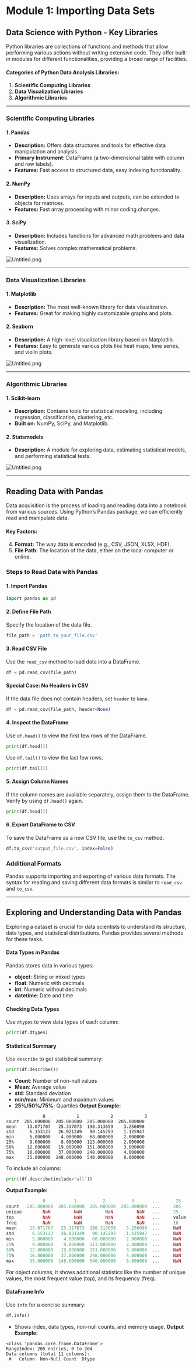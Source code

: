 

# Module 1: Importing Data Sets
## Data Science with Python - Key Libraries
Python libraries are collections of functions and methods that allow performing various actions without writing extensive code. They offer built-in modules for different functionalities, providing a broad range of facilities.
#### Categories of Python Data Analysis Libraries:
1. **Scientific Computing Libraries**
2. **Data Visualization Libraries**
3. **Algorithmic Libraries**

___
### Scientific Computing Libraries
#### 1. **Pandas**
- **Description:** Offers data structures and tools for effective data manipulation and analysis.
- **Primary Instrument:** DataFrame (a two-dimensional table with column and row labels).
- **Features:** Fast access to structured data, easy indexing functionality.
#### 2. **NumPy**
- **Description:** Uses arrays for inputs and outputs, can be extended to objects for matrices.
- **Features:** Fast array processing with minor coding changes.
#### 3. **SciPy**
- **Description:** Includes functions for advanced math problems and data visualization.
- **Features:** Solves complex mathematical problems.

![Untitled.png](https://prod-files-secure.s3.us-west-2.amazonaws.com/03e82b26-cccb-4906-bb56-adabcbdc0655/997ac361-58a8-4f04-bb0f-79fea4baa761/Untitled.png?X-Amz-Algorithm=AWS4-HMAC-SHA256&X-Amz-Content-Sha256=UNSIGNED-PAYLOAD&X-Amz-Credential=ASIAZI2LB466Q6VYNQRR%2F20250202%2Fus-west-2%2Fs3%2Faws4_request&X-Amz-Date=20250202T141214Z&X-Amz-Expires=3600&X-Amz-Security-Token=IQoJb3JpZ2luX2VjEOT%2F%2F%2F%2F%2F%2F%2F%2F%2F%2FwEaCXVzLXdlc3QtMiJIMEYCIQCimI8cg%2BoSzxzXS3bbdWQYdLH9Q9IZSJ2G4ensmQxmSwIhAJkCpgHUXO9%2FuaTOdjiAxQ7%2BPTLiYHY6flDf7VdJVF5RKogECO3%2F%2F%2F%2F%2F%2F%2F%2F%2F%2FwEQABoMNjM3NDIzMTgzODA1Igz6SJUxr%2Fle8pmb4uEq3AOMJjoQqtxrkQwdodRmmvNkvY1IqNI%2FNTxOprVwqKOn6GjRl6FEPbRIms2pOxDInwf9pPR%2B5l42Q6OYtuxr6MDhI%2F6pr8ygvrXe2xsZw8bsmo%2B1EDIs2Q3ZZuK2tHKFl%2FLTmbtmPvnws8%2F7Jdq%2BRPSv7Hx6ZsFGLiFPEATfvv%2FNaj889PzERW8%2FXcb65BV6ygrnr3uBn%2BqC%2BFB8GlnfAFb78uD%2FOVZKg5jHFzVHgf4vz%2BUDq9uvQdhOLjsTFAofChU12mpzPSZ71muhKL%2Bc9aiamJpDn70aRVNfEy8Xrf6x8NBQjfQAUJAr6G1cUIgXc%2FsrJS6XfCnR1lEP0FdvQKbleWkrN7UlakH8Dizx1xTXtcJTVgPnW8n%2FyADZAT4NHGsZiJN%2Bg%2BUxaJUq%2FRcsruexleas3606y26r%2Fj0uh9AniBZ5j32CPVR9fpEQwcTXByLUQFUQy6Uq5%2BbaCCDSaUeLCNOOtcN5olt7zT5Fg%2F39mjbxa0iqt6RbsXxx2YW9sHGHv%2BeNvdELGcIV2yhJ%2BXegPeXMOQddekpAYnGkCTCiRTNeWUZhUIj8uXWLJrXBU2pffojJVIqQIOzytp0ASBEe9MOFo6hOJlgkPIAX31qV72Iaj8p3WXHbaCVVXjCvvP28BjqkASkvCnbOiAz8zgxTKhcHqawgsLZJVM3PGtFmcTdt0cLHluk6kERLVb6gPJbvAdkuRaONqJ%2FU%2BQZkFgxEtJH4SU0Lj1QFq0XdiYIw3aHvv4bnw7kDg%2Bk04tIeccCgjPmgAm2bSzOgt%2FM0Ke1wBKlVeZHATApKwRSQN0wj36i%2Br661iEaAcFZ6%2FKG2IidXr%2F8GTxh8n6wYkOop7O9%2BiUu6zCXZLmO6&X-Amz-Signature=80f80d8479b8778a211d44ec1d923d894e739960b41b5b5ad325ed3ab9eb1c4a&X-Amz-SignedHeaders=host&x-id=GetObject)
___
### Data Visualization Libraries
#### 1. **Matplotlib**
- **Description:** The most well-known library for data visualization.
- **Features:** Great for making highly customizable graphs and plots.
#### 2. **Seaborn**
- **Description:** A high-level visualization library based on Matplotlib.
- **Features:** Easy to generate various plots like heat maps, time series, and violin plots.

![Untitled.png](https://prod-files-secure.s3.us-west-2.amazonaws.com/03e82b26-cccb-4906-bb56-adabcbdc0655/733d1e42-5a53-4fd8-90c1-3d85254369a6/Untitled.png?X-Amz-Algorithm=AWS4-HMAC-SHA256&X-Amz-Content-Sha256=UNSIGNED-PAYLOAD&X-Amz-Credential=ASIAZI2LB4666B435UGE%2F20250202%2Fus-west-2%2Fs3%2Faws4_request&X-Amz-Date=20250202T141213Z&X-Amz-Expires=3600&X-Amz-Security-Token=IQoJb3JpZ2luX2VjEOT%2F%2F%2F%2F%2F%2F%2F%2F%2F%2FwEaCXVzLXdlc3QtMiJIMEYCIQCRIeMm9bV31ekU2%2FFKD%2FiJzzreh%2F69q%2BB%2B1LKoo6rmtgIhAMZfXK8MVG4VC53tWUudYcOkthDNcFHlhPBAkWBy%2BHuZKogECO3%2F%2F%2F%2F%2F%2F%2F%2F%2F%2FwEQABoMNjM3NDIzMTgzODA1IgxWj2X0ezu1ePsGJ3Aq3ANgdTfpwjc5KoKFmEU%2FwOO%2F%2BobUONirXIHsZG0L954BR8rkZmgXXmmrUGe5uU%2FD2EpypTOWwJwygxTKWuIYxhae%2B2LkeVNnLO%2FzQB3WQOmJe%2BBycOuFVuJECKwYxp5kY0LlcGQpzwZPew%2B4tnXo6aFDNeB4dJFcAHO81C6gzJFU25D0fd9p6%2F47JlDs7K9gjKdGLJEsF4SvvxaQyxMUHHjpFo2nKTTivaqpUgX2fSol4UgvnlbAQN77Y1QAOjPKrvfvvH9pf6BrrQdmE3lDEiY7fpAToGtr3R9Z4zkfFZT5Do0OErk8VXOfHYW86nE04iROZMf1eEV4J7DRFVyPcplMkSj0sDnaoRz%2FRgyxdKxYIclFtUuetOzBQUWvn2zXpqvsy%2B1NDeITsO7Lv43Jj3bGJo2rOTHyopUSdU0dmOIKrCcAC7C10EXg8hLwE5javUtpiUrVFNXnxJ00kcJYzFU9W%2B6pNNXegiOyP3wWw5oG8jYTM7WVlNv6wp0foeNwgnkJ58MrSdfOytMh0isH92gbpaQKzDZSysirYKn9HB7PgGoBwczYwP4jKNgKClwQgGieHy7hV9wHO%2FoKn59KdsN3ub1zEDHGTGunyYEbUp4fe6%2Bk2sU3IWqATRimDDDIv%2F28BjqkAQOQCna1TZY98akcfe9Die2D07MwtlId%2B6GdejByx%2BQVcGJNXbFB9Vy7DO81Zx15Ki%2BEB7h9Cjc8%2Bg55hoprYOyv4iWetSKew%2FLv5U5%2B9mjPNBCiGFOgSaUNeqts3a02a%2BwQW7S%2FzkOdcSvSdq7ZDlPttPwuC8LmZHpKAcjQVmdwKPKo5SgWmjFi5k21QuCHYRwsYK%2Bq9DSi%2B4K5OAavdZ2IDhJC&X-Amz-Signature=014e101423c1ce51f32959f8eea28bbb2c690d2f4b6a06e2eda118d1ebd1581a&X-Amz-SignedHeaders=host&x-id=GetObject)
___
### Algorithmic Libraries
#### 1. **Scikit-learn**
- **Description:** Contains tools for statistical modeling, including regression, classification, clustering, etc.
- **Built on:** NumPy, SciPy, and Matplotlib.
#### 2. **Statsmodels**
- **Description:** A module for exploring data, estimating statistical models, and performing statistical tests.

![Untitled.png](https://prod-files-secure.s3.us-west-2.amazonaws.com/03e82b26-cccb-4906-bb56-adabcbdc0655/c62885f5-417d-4179-834f-d68f8f2bdf39/Untitled.png?X-Amz-Algorithm=AWS4-HMAC-SHA256&X-Amz-Content-Sha256=UNSIGNED-PAYLOAD&X-Amz-Credential=ASIAZI2LB4666B435UGE%2F20250202%2Fus-west-2%2Fs3%2Faws4_request&X-Amz-Date=20250202T141213Z&X-Amz-Expires=3600&X-Amz-Security-Token=IQoJb3JpZ2luX2VjEOT%2F%2F%2F%2F%2F%2F%2F%2F%2F%2FwEaCXVzLXdlc3QtMiJIMEYCIQCRIeMm9bV31ekU2%2FFKD%2FiJzzreh%2F69q%2BB%2B1LKoo6rmtgIhAMZfXK8MVG4VC53tWUudYcOkthDNcFHlhPBAkWBy%2BHuZKogECO3%2F%2F%2F%2F%2F%2F%2F%2F%2F%2FwEQABoMNjM3NDIzMTgzODA1IgxWj2X0ezu1ePsGJ3Aq3ANgdTfpwjc5KoKFmEU%2FwOO%2F%2BobUONirXIHsZG0L954BR8rkZmgXXmmrUGe5uU%2FD2EpypTOWwJwygxTKWuIYxhae%2B2LkeVNnLO%2FzQB3WQOmJe%2BBycOuFVuJECKwYxp5kY0LlcGQpzwZPew%2B4tnXo6aFDNeB4dJFcAHO81C6gzJFU25D0fd9p6%2F47JlDs7K9gjKdGLJEsF4SvvxaQyxMUHHjpFo2nKTTivaqpUgX2fSol4UgvnlbAQN77Y1QAOjPKrvfvvH9pf6BrrQdmE3lDEiY7fpAToGtr3R9Z4zkfFZT5Do0OErk8VXOfHYW86nE04iROZMf1eEV4J7DRFVyPcplMkSj0sDnaoRz%2FRgyxdKxYIclFtUuetOzBQUWvn2zXpqvsy%2B1NDeITsO7Lv43Jj3bGJo2rOTHyopUSdU0dmOIKrCcAC7C10EXg8hLwE5javUtpiUrVFNXnxJ00kcJYzFU9W%2B6pNNXegiOyP3wWw5oG8jYTM7WVlNv6wp0foeNwgnkJ58MrSdfOytMh0isH92gbpaQKzDZSysirYKn9HB7PgGoBwczYwP4jKNgKClwQgGieHy7hV9wHO%2FoKn59KdsN3ub1zEDHGTGunyYEbUp4fe6%2Bk2sU3IWqATRimDDDIv%2F28BjqkAQOQCna1TZY98akcfe9Die2D07MwtlId%2B6GdejByx%2BQVcGJNXbFB9Vy7DO81Zx15Ki%2BEB7h9Cjc8%2Bg55hoprYOyv4iWetSKew%2FLv5U5%2B9mjPNBCiGFOgSaUNeqts3a02a%2BwQW7S%2FzkOdcSvSdq7ZDlPttPwuC8LmZHpKAcjQVmdwKPKo5SgWmjFi5k21QuCHYRwsYK%2Bq9DSi%2B4K5OAavdZ2IDhJC&X-Amz-Signature=34bd006e99a641c9c08fbb49fe872c40e660051f16a94da82b72aad752a29216&X-Amz-SignedHeaders=host&x-id=GetObject)
___
## Reading Data with Pandas
Data acquisition is the process of loading and reading data into a notebook from various sources. Using Python’s Pandas package, we can efficiently read and manipulate data.
#### Key Factors:
4. **Format:** The way data is encoded (e.g., CSV, JSON, XLSX, HDF).
5. **File Path:** The location of the data, either on the local computer or online.
### Steps to Read Data with Pandas
#### 1. **Import Pandas**
```python
import pandas as pd
```
#### 2. **Define File Path**
Specify the location of the data file.
```python
file_path = 'path_to_your_file.csv'
```
#### 3. **Read CSV File**
Use the `read_csv` method to load data into a DataFrame.
```python
df = pd.read_csv(file_path)
```
#### Special Case: No Headers in CSV
If the data file does not contain headers, set `header` to `None`.
```python
df = pd.read_csv(file_path, header=None)
```
#### 4. **Inspect the DataFrame**
Use `df.head()` to view the first few rows of the DataFrame.
```python
print(df.head())
```
Use `df.tail()` to view the last few rows.
```python
print(df.tail())
```
#### 5. **Assign Column Names**
If the column names are available separately, assign them to the DataFrame.
Verify by using `df.head()` again.
```python
print(df.head())
```
#### 6. **Export DataFrame to CSV**
To save the DataFrame as a new CSV file, use the `to_csv` method.
```python
df.to_csv('output_file.csv', index=False)
```
### Additional Formats
Pandas supports importing and exporting of various data formats. The syntax for reading and saving different data formats is similar to `read_csv` and `to_csv`.
___
## Exploring and Understanding Data with Pandas
Exploring a dataset is crucial for data scientists to understand its structure, data types, and statistical distributions. Pandas provides several methods for these tasks.
#### Data Types in Pandas
Pandas stores data in various types:
- **object**: String or mixed types
- **float**: Numeric with decimals
- **int**: Numeric without decimals
- **datetime**: Date and time
#### Checking Data Types
Use `dtypes` to view data types of each column:
```python
print(df.dtypes)
```
#### Statistical Summary
Use `describe` to get statistical summary:
```python
print(df.describe())
```
- **Count**: Number of non-null values
- **Mean**: Average value
- **std**: Standard deviation
- **min/max**: Minimum and maximum values
- **25%/50%/75%**: Quartiles
**Output Example:**
```plain text
              0            1            2            3
count  205.000000  205.000000  205.000000  205.000000
mean    13.071707   25.317073  198.313659    3.256098
std      6.153123   26.021249   90.145293    1.125947
min      5.000000    4.000000   68.000000    2.000000
25%      9.000000    8.000000  113.000000    2.000000
50%     12.000000   19.000000  151.000000    3.000000
75%     16.000000   37.000000  248.000000    4.000000
max     35.000000  148.000000  540.000000    8.000000
```
To include all columns:
```python
print(df.describe(include='all'))
```
**Output Example:**
```r
              0           1          2          3       ...      25       26       27
count   205.000000  205.000000  205.000000  205.000000  ...     205      205      205
unique        NaN         NaN         NaN         NaN   ...     25       25       25
top           NaN         NaN         NaN         NaN   ...     value    value    value
freq          NaN         NaN         NaN         NaN   ...     10       10       10
mean     13.071707   25.317073  198.313659    3.256098  ...     NaN      NaN      NaN
std       6.153123   26.021249   90.145293    1.125947  ...     NaN      NaN      NaN
min       5.000000    4.000000   68.000000    2.000000  ...     NaN      NaN      NaN
25%       9.000000    8.000000  113.000000    2.000000  ...     NaN      NaN      NaN
50%      12.000000   19.000000  151.000000    3.000000  ...     NaN      NaN      NaN
75%      16.000000   37.000000  248.000000    4.000000  ...     NaN      NaN      NaN
max      35.000000  148.000000  540.000000    8.000000  ...     NaN      NaN      NaN
```
For object columns, it shows additional statistics like the number of unique values, the most frequent value (top), and its frequency (freq).
#### DataFrame Info
Use `info` for a concise summary:
```python
df.info()
```
- Shows index, data types, non-null counts, and memory usage.
**Output Example:**
```less
<class 'pandas.core.frame.DataFrame'>
RangeIndex: 205 entries, 0 to 204
Data columns (total 11 columns):
 #   Column  Non-Null Count  Dtype
